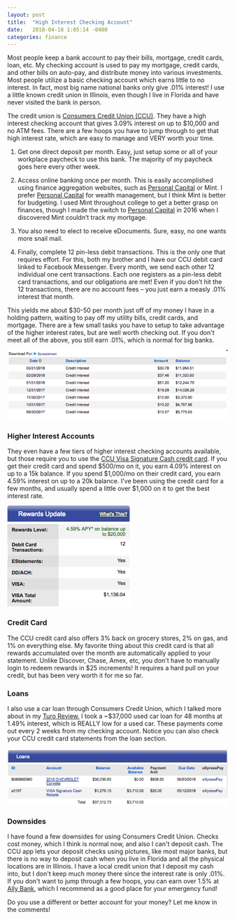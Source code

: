 ```yaml
---
layout: post
title:  "High Interest Checking Account"
date:   2018-04-18 1:05:14 -0400
categories: finance
---
```


Most people keep a bank account to pay their bills, mortgage, credit cards, loan, etc. My checking account is used to pay my mortgage, credit cards, and other bills on auto-pay, and distribute money into various investments. Most people utilize a basic checking account which earns little to no interest. In fact, most big name national banks only give .01% interest! I use a little known credit union in Illinois, even though I live in Florida and have never visited the bank in person.

The credit union is [Consumers Credit Union (CCU)](https://www.myconsumers.org/personal/checking). They have a high interest checking account that gives 3.09% interest on up to $10,000 and no ATM fees. There are a few hoops you have to jump through to get that high interest rate, which are easy to manage and VERY worth your time.

1. Get one direct deposit per month. Easy, just setup some or all of your workplace paycheck to use this bank. The majority of my paycheck goes here every other week.

2. Access online banking once per month. This is easily accomplished using finance aggregation websites, such as [Personal Capital](https://rskelton.com/personal-capital-review) or Mint. I prefer [Personal Capital](https://rskelton.com/personal-capital-review) for wealth management, but I think Mint is better for budgeting. I used Mint throughout college to get a better grasp on finances, though I made the switch to [Personal Capital](https://rskelton.com/personal-capital-review) in 2016 when I discovered Mint couldn’t track my mortgage.

3. You also need to elect to receive eDocuments. Sure, easy, no one wants more snail mail.

4. Finally, complete 12 pin-less debit transactions. This is the only one that requires effort. For this, both my brother and I have our CCU debit card linked to Facebook Messenger. Every month, we send each other 12 individual one cent transactions. Each one registers as a pin-less debit card transactions, and our obligations are met! Even if you don’t hit the 12 transactions, there are no account fees – you just earn a measly .01% interest that month.


This yields me about $30-50 per month just off of my money I have in a holding pattern, waiting to pay off my utility bills, credit cards, and mortgage. There are a few small tasks you have to setup to take advantage of the higher interest rates, but are well worth checking out. If you don't meet all of the above, you still earn .01%, which is normal for big banks.

![Interest](/images/ccu/interest.png)

### Higher Interest Accounts
They even have a few tiers of higher interest checking accounts available, but those require you to use the [CCU Visa Signature Cash credit card](https://www.myconsumers.org/credit-cards/visa-cards/visa-signature-cash-rebate-card). If you get their credit card and spend $500/mo on it, you earn 4.09% interest on up to a 15k balance. If you spend $1,000/mo on their credit card, you earn 4.59% interest on up to a 20k balance. I've been using the credit card for a few months, and usually spend a little over $1,000 on it to get the best interest rate.

![Rewards](/images/ccu/rewards.png)

### Credit Card
The CCU credit card also offers 3% back on grocery stores, 2% on gas, and 1% on everything else. My favorite thing about this credit card is that all rewards accumulated over the month are automatically applied to your statement. Unlike Discover, Chase, Amex, etc, you don't have to manually login to redeem rewards in $25 increments! It requires a hard pull on your credit, but has been very worth it for me so far.

### Loans
I also use a car loan through Consumers Credit Union, which I talked more about in my [Turo Review.](https://rskelton.com/rent-other-peoples-cars-with-turo/) I took a ~$37,000 used car loan for 48 months at 1.49% interest, which is REALLY low for a used car. These payments come out every 2 weeks from my checking account. Notice you can also check your CCU credit card statements from the loan section.

![Loans](/images/ccu/loans.png)

### Downsides
I have found a few downsides for using Consumers Credit Union. Checks cost money, which I think is normal now, and also I can't deposit cash. The CCU app lets your deposit checks using pictures, like most major banks, but there is no way to deposit cash when you live in Florida and all the physical locations are in Illinois. I have a local credit union that I deposit my cash into, but I don't keep much money there since the interest rate is only .01%. If you don't want to jump through a few hoops, you can earn over 1.5% at [Ally Bank](https://www.ally.com), which I recommend as a good place for your emergency fund!

Do you use a different or better account for your money? Let me know in the comments!
